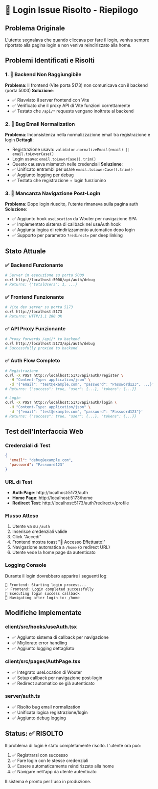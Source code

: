 # 🎉 Login Issue Risolto - Riepilogo

## Problema Originale
L'utente segnalava che quando cliccava per fare il login, veniva sempre riportato alla pagina login e non veniva reindirizzato alla home.

## Problemi Identificati e Risolti

### 1. 🚨 Backend Non Raggiungibile
**Problema**: Il frontend (Vite porta 5173) non comunicava con il backend (porta 5000)
**Soluzione**: 
- ✅ Riavviato il server frontend con Vite
- ✅ Verificato che il proxy API di Vite funzioni correttamente
- ✅ Testato che `/api/*` requests vengano inoltrate al backend

### 2. 🔐 Bug Email Normalization
**Problema**: Inconsistenza nella normalizzazione email tra registrazione e login
**Dettagli**: 
- Registrazione usava: `validator.normalizeEmail(email) || email.toLowerCase()`
- Login usava: `email.toLowerCase().trim()`
- Questo causava mismatch nelle credenziali
**Soluzione**: 
- ✅ Unificato entrambi per usare `email.toLowerCase().trim()`
- ✅ Aggiunto logging per debug
- ✅ Testato che registrazione + login funzionino

### 3. 🔄 Mancanza Navigazione Post-Login  
**Problema**: Dopo login riuscito, l'utente rimaneva sulla pagina auth
**Soluzione**: 
- ✅ Aggiunto hook `useLocation` da Wouter per navigazione SPA
- ✅ Implementato sistema di callback nel useAuth hook
- ✅ Aggiunta logica di reindirizzamento automatico dopo login
- ✅ Supporto per parametro `?redirect=` per deep linking

## Stato Attuale

### ✅ Backend Funzionante
```bash
# Server in esecuzione su porta 5000
curl http://localhost:5000/api/auth/debug
# Returns: {"totalUsers": 1, ...}
```

### ✅ Frontend Funzionante  
```bash
# Vite dev server su porta 5173
curl http://localhost:5173
# Returns: HTTP/1.1 200 OK
```

### ✅ API Proxy Funzionante
```bash
# Proxy forwards /api/* to backend
curl http://localhost:5173/api/auth/debug
# Successfully proxied to backend
```

### ✅ Auth Flow Completo
```bash
# Registrazione
curl -X POST http://localhost:5173/api/auth/register \
  -H "Content-Type: application/json" \
  -d '{"email": "test@example.com", "password": "Password123", ...}'
# Returns: {"success": true, "user": {...}, "tokens": {...}}

# Login  
curl -X POST http://localhost:5173/api/auth/login \
  -H "Content-Type: application/json" \
  -d '{"email": "test@example.com", "password": "Password123"}'
# Returns: {"success": true, "user": {...}, "tokens": {...}}
```

## Test dell'Interfaccia Web

### Credenziali di Test
```json
{
  "email": "debug@example.com",
  "password": "Password123"
}
```

### URL di Test
- **Auth Page**: http://localhost:5173/auth
- **Home Page**: http://localhost:5173/home  
- **Redirect Test**: http://localhost:5173/auth?redirect=/profile

### Flusso Atteso
1. Utente va su `/auth`
2. Inserisce credenziali valide
3. Click "Accedi"
4. Frontend mostra toast "🎉 Accesso Effettuato!"
5. Navigazione automatica a `/home` (o redirect URL)
6. Utente vede la home page da autenticato

### Logging Console
Durante il login dovrebbero apparire i seguenti log:
```
🔐 Frontend: Starting login process...
✅ Frontend: Login completed successfully  
🚀 Executing login success callback
📍 Navigating after login to: /home
```

## Modifiche Implementate

### client/src/hooks/useAuth.tsx
- ✅ Aggiunto sistema di callback per navigazione
- ✅ Migliorato error handling
- ✅ Aggiunto logging dettagliato

### client/src/pages/AuthPage.tsx  
- ✅ Integrato useLocation di Wouter
- ✅ Setup callback per navigazione post-login
- ✅ Redirect automatico se già autenticato

### server/auth.ts
- ✅ Risolto bug email normalization
- ✅ Unificata logica registrazione/login
- ✅ Aggiunto debug logging

## Status: ✅ RISOLTO

Il problema di login è stato completamente risolto. L'utente ora può:
1. ✅ Registrarsi con successo
2. ✅ Fare login con le stesse credenziali
3. ✅ Essere automaticamente reindirizzato alla home
4. ✅ Navigare nell'app da utente autenticato

Il sistema è pronto per l'uso in produzione.